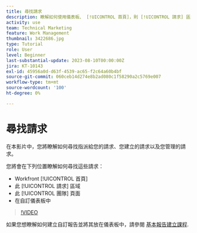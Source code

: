 ```yaml
---
title: 尋找請求
description: 瞭解如何使用儀表板、 [!UICONTROL 首頁]，則 [!UICONTROL 請求] 區域，以及 [!UICONTROL 團隊] 尋找透過要求佇列提出的傳入要求的頁面。
activity: use
team: Technical Marketing
feature: Work Management
thumbnail: 3422686.jpg
type: Tutorial
role: User
level: Beginner
last-substantial-update: 2023-08-10T00:00:00Z
jira: KT-10143
exl-id: 45956a0d-d63f-4539-ac65-f2c64a60b4bf
source-git-commit: 060ceb14d274e8b2ad080c1f58290a2c5769e007
workflow-type: tm+mt
source-wordcount: '100'
ht-degree: 0%

---
```


# 尋找請求

在本影片中，您將瞭解如何尋找指派給您的請求、您建立的請求以及您管理的請求。

您將會在下列位置瞭解如何尋找這些請求：

* Workfront [!UICONTROL 首頁]
* 此 [!UICONTROL 請求] 區域
* 此 [!UICONTROL 團隊] 頁面
* 在自訂儀表板中


>[!VIDEO](https://video.tv.adobe.com/v/3422686/?quality=12&learn=on)

如果您想瞭解如何建立自訂報告並將其放在儀表板中，請參閱 [基本報告建立課程](https://experienceleague.adobe.com/docs/workfront-course-map/using/learning-programs/basic-report-creation-program.html).

